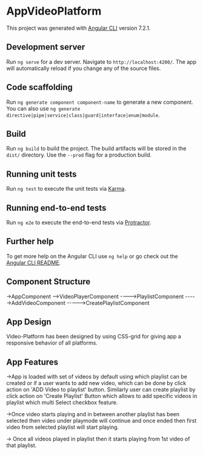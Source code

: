 # AppVideoPlatform

This project was generated with [Angular CLI](https://github.com/angular/angular-cli) version 7.2.1.

## Development server

Run `ng serve` for a dev server. Navigate to `http://localhost:4200/`. The app will automatically reload if you change any of the source files.

## Code scaffolding

Run `ng generate component component-name` to generate a new component. You can also use `ng generate directive|pipe|service|class|guard|interface|enum|module`.

## Build

Run `ng build` to build the project. The build artifacts will be stored in the `dist/` directory. Use the `--prod` flag for a production build.

## Running unit tests

Run `ng test` to execute the unit tests via [Karma](https://karma-runner.github.io).

## Running end-to-end tests

Run `ng e2e` to execute the end-to-end tests via [Protractor](http://www.protractortest.org/).

## Further help

To get more help on the Angular CLI use `ng help` or go check out the [Angular CLI README](https://github.com/angular/angular-cli/blob/master/README.md).

## Component Structure
->AppComponent 
-->VideoPlayerComponent
---->PlaylistComponent
----->AddVideoComponent
----->CreatePlaylistComponent

## App Design
Video-Platform has been designed by using CSS-grid for giving app a responsive behavior of all platforms.

## App Features
->App is loaded with set of videos by default using which playlist can be created or if a user wants to add new video, 
which can be done by click action on 'ADD Video to playlist' button. Similarly user can create playlist by click action 
on 'Create Playlist' Button which allows to add specific videos in <new>playlist which multi Select checkbox feature.

->Once video starts playing and in between another playlist has been selected then video under playmode will continue 
and once ended then first video from selected playlist will start playing.

-> Once all videos played in playlist then it starts playing from 1st video of that playlist. 
